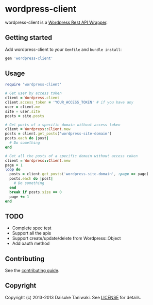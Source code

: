 # wordpress-client

wordpress-client is a [Wordpress Rest API Wrapper](http://developer.wordpress.com/docs/api/).

## Getting started

Add wordpress-client to your `Gemfile` and `bundle install`:

```ruby
gem 'wordpress-client'
```

## Usage

```ruby
require 'wordpress-client'

# Get user by access token
client = Wordpress.client
client.access_token = 'YOUR_ACCESS_TOKEN' # if you have any
user = client.me
site = user.site
posts = site.posts

# Get posts of a specific domain without access token
client = Wordpress::Client.new
posts = client.get_posts('wordpress-site-domain')
posts.each do |post|
  # Do something
end

# Get all the posts of a specific domain without access token
client = Wordpress::Client.new
page = 1
loop do
  posts = client.get_posts('wordpress-site-domain', :page => page)
  posts.each do |post|
    # Do something
  end
  break if posts.size == 0
  page += 1
end
```

## TODO
- Complete spec test
- Support all the apis
- Support create/update/delete from Wordpress::Object
- Add oauth method

## Contributing

See the [contributing guide](https://github.com/dtaniwaki/wordpress-client/blob/master/CONTRIBUTING.md).

## Copyright

Copyright (c) 2013-2013 Daisuke Taniwaki. See [LICENSE](https://github.com/dtaniwaki/wordpress-client/blob/master/LICENSE) for details.
